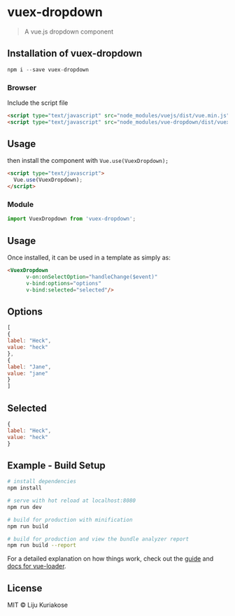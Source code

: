 # vuex-dropdown

> A vue.js dropdown component

## Installation of vuex-dropdown

```js
npm i --save vuex-dropdown
```

### Browser

Include the script file 

```html
<script type="text/javascript" src="node_modules/vuejs/dist/vue.min.js"></script>
<script type="text/javascript" src="node_modules/vue-dropdown/dist/vuex-dropdown.min.js"></script>
```
## Usage
then install the component with `Vue.use(VuexDropdown);`
```html
<script type="text/javascript">
  Vue.use(VuexDropdown);
</script>
```
### Module

```js
import VuexDropdown from 'vuex-dropdown';
```

## Usage

Once installed, it can be used in a template as simply as:

```html
<VuexDropdown 
      v-on:onSelectOption="handleChange($event)" 
      v-bind:options="options"
      v-bind:selected="selected"/>
```
## Options
```js
[
{
label: "Heck",
value: "heck"
},
{
label: "Jane",
value: "jane"
}
]
```
## Selected
```js
{
label: "Heck",
value: "heck"
}
```



## Example - Build Setup

``` bash
# install dependencies
npm install

# serve with hot reload at localhost:8080
npm run dev

# build for production with minification
npm run build

# build for production and view the bundle analyzer report
npm run build --report
```

For a detailed explanation on how things work, check out the [guide](http://vuejs-templates.github.io/webpack/) and [docs for vue-loader](http://vuejs.github.io/vue-loader).

## License

MIT © Liju Kuriakose
